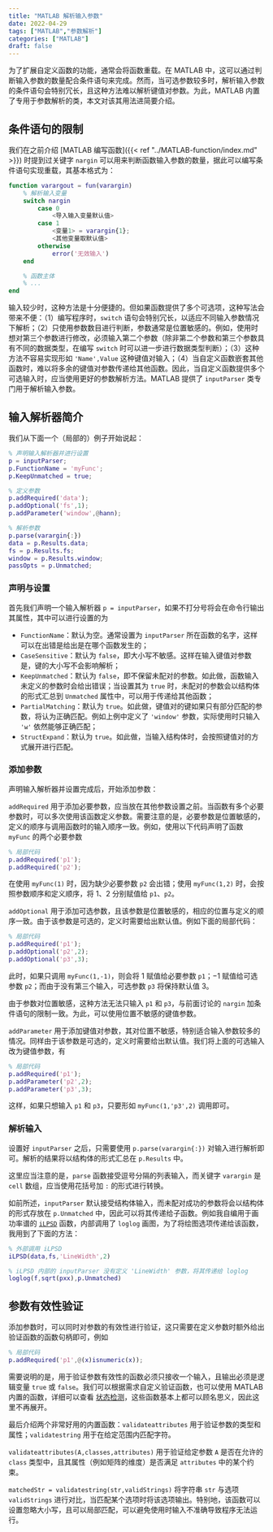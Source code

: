 ```yaml
---
title: "MATLAB 解析输入参数"
date: 2022-04-29
tags: ["MATLAB","参数解析"]
categories: ["MATLAB"]
draft: false
---
```


为了扩展自定义函数的功能，通常会将函数重载。在 MATLAB 中，这可以通过判断输入参数的数量配合条件语句来完成。然而，当可选参数较多时，解析输入参数的条件语句会特别冗长，且这种方法难以解析键值对参数。为此，MATLAB 内置了专用于参数解析的类，本文对该其用法进简要介绍。

<!--more-->

## 条件语句的限制

我们在之前介绍 [MATLAB 编写函数]({{< ref "../MATLAB-function/index.md" >}}) 时提到过关键字 `nargin` 可以用来判断函数输入参数的数量，据此可以编写条件语句实现重载，其基本格式为：

``` matlab
function varargout = fun(varargin)
    % 解析输入变量
    switch nargin
        case 0
            <导入输入变量默认值>
        case 1
            <变量1> = varargin{1};
            <其他变量取默认值>
        otherwise
            error('无效输入')
    end

    % 函数主体
    % ...
end
```

输入较少时，这种方法是十分便捷的。但如果函数提供了多个可选项，这种写法会带来不便：（1）编写程序时，`switch` 语句会特别冗长，以适应不同输入参数情况下解析；（2）只使用参数数目进行判断，参数通常是位置敏感的。例如，使用时想对第三个参数进行修改，必须输入第二个参数（除非第二个参数和第三个参数具有不同的数据类型，在编写 `switch` 时可以进一步进行数据类型判断）；（3）这种方法不容易实现形如 `'Name',Value` 这种键值对输入；（4）当自定义函数嵌套其他函数时，难以将多余的键值对参数传递给其他函数。因此，当自定义函数提供多个可选输入时，应当使用更好的参数解析方法。MATLAB 提供了 `inputParser` 类专门用于解析输入参数。

## 输入解析器简介

我们从下面一个（局部的）例子开始说起：

``` matlab
% 声明输入解析器并进行设置
p = inputParser;
p.FunctionName = 'myFunc';
p.KeepUnmatched = true;

% 定义参数
p.addRequired('data');
p.addOptional('fs',1);
p.addParameter('window',@hann);

% 解析参数
p.parse(varargin{:})
data = p.Results.data;
fs = p.Results.fs;
window = p.Results.window;
passOpts = p.Unmatched;
```

### 声明与设置

首先我们声明一个输入解析器 `p = inputParser`，如果不打分号将会在命令行输出其属性，其中可以进行设置的为

- `FunctionName`：默认为空。通常设置为 `inputParser` 所在函数的名字，这样可以在出错是给出是在哪个函数发生的；
- `CaseSensitive`：默认为 `false`，即大小写不敏感。这样在输入键值对参数是，键的大小写不会影响解析；
- `KeepUnmatched`：默认为 `false`，即不保留未配对的参数。如此做，函数输入未定义的参数时会给出错误；当设置其为 `true` 时，未配对的参数会以结构体的形式汇总到 `Unmatched` 属性中，可以用于传递给其他函数；
- `PartialMatching`：默认为 `true`。如此做，键值对的键如果只有部分匹配的参数，将认为正确匹配。例如上例中定义了 `'window'` 参数，实际使用时只输入 `'w'` 依然能够正确匹配；
- `StructExpand`：默认为 `true`。如此做，当输入结构体时，会按照键值对的方式展开进行匹配。

### 添加参数

声明输入解析器并设置完成后，开始添加参数：

`addRequired` 用于添加必要参数，应当放在其他参数设置之前。当函数有多个必要参数时，可以多次使用该函数定义参数。需要注意的是，必要参数是位置敏感的，定义的顺序与调用函数时的输入顺序一致。例如，使用以下代码声明了函数 `myFunc` 的两个必要参数

``` matlab
% 局部代码
p.addRequired('p1');
p.addRequired('p2');
```

在使用 `myFunc(1)` 时，因为缺少必要参数 `p2` 会出错；使用 `myFunc(1,2)` 时，会按照参数顺序和定义顺序，将 $1$、$2$ 分别赋值给 `p1`、`p2`。

`addOptional` 用于添加可选参数，且该参数是位置敏感的，相应的位置与定义的顺序一致。由于该参数是可选的，定义时需要给出默认值。例如下面的局部代码：

``` matlab
% 局部代码
p.addRequired('p1');
p.addOptional('p2',2);
p.addOptional('p3',3);
```

此时，如果只调用 `myFunc(1,-1)`，则会将 $1$ 赋值给必要参数 `p1`；$-1$ 赋值给可选参数 `p2`；而由于没有第三个输入，可选参数 `p3` 将保持默认值 $3$。

由于参数对位置敏感，这种方法无法只输入 `p1` 和 `p3`，与前面讨论的 `nargin` 加条件语句的限制一致。为此，可以使用位置不敏感的键值参数。

`addParameter` 用于添加键值对参数，其对位置不敏感，特别适合输入参数较多的情况。同样由于该参数是可选的，定义时需要给出默认值。我们将上面的可选输入改为键值参数，有

``` matlab
% 局部代码
p.addRequired('p1');
p.addParameter('p2',2);
p.addParameter('p3',3);
```

这样，如果只想输入 `p1` 和 `p3`，只要形如 `myFunc(1,'p3',2)` 调用即可。

### 解析输入

设置好 `inputParser` 之后，只需要使用 `p.parse(varargin{:})` 对输入进行解析即可。解析的结果将以结构体的形式汇总在 `p.Results` 中。

这里应当注意的是，`parse` 函数接受逗号分隔的列表输入，而关键字 `varargin` 是 `cell` 数组，应当使用花括号加 `:` 的形式进行转换。

如前所述，`inputParser` 默认接受结构体输入，而未配对成功的参数将会以结构体的形式存放在 `p.Unmatched` 中，因此可以将其传递给子函数。例如我自编用于画功率谱的 [`iLPSD`](https://ichunyu.github.io/helps/functions/ilpsd/) 函数，内部调用了 `loglog` 画图，为了将绘图选项传递给该函数，我用到了下面的方法：

``` matlab
% 外部调用 iLPSD
iLPSD(data,fs,'LineWidth',2)

% iLPSD 内部的 inputParser 没有定义 'LineWidth' 参数，将其传递给 loglog
loglog(f,sqrt(pxx),p.Unmatched)
```

## 参数有效性验证

添加参数时，可以同时对参数的有效性进行验证，这只需要在定义参数时额外给出验证函数的函数句柄即可，例如

``` matlab
% 局部代码
p.addRequired('p1',@(x)isnumeric(x));
```

需要说明的是，用于验证参数有效性的函数必须只接收一个输入，且输出必须是逻辑变量 `true` 或 `false`。我们可以根据需求自定义验证函数，也可以使用 MATLAB 内置的函数，详细可以查看 [状态检测](https://ww2.mathworks.cn/help/matlab/ref/is.html)，这些函数基本上都可以顾名思义，因此这里不再展开。

最后介绍两个非常好用的内置函数：`validateattributes` 用于验证参数的类型和属性；`validatestring` 用于在给定范围内匹配字符。

`validateattributes(A,classes,attributes)` 用于验证给定参数 `A` 是否在允许的 `class` 类型中，且其属性（例如矩阵的维度）是否满足 `attributes` 中的某个约束。

`matchedStr = validatestring(str,validStrings)` 将字符串 `str` 与选项 `validStrings` 进行对比，当匹配某个选项时将该选项输出。特别地，该函数可以设置忽略大小写，且可以局部匹配，可以避免使用时输入不准确导致程序无法运行。
